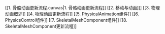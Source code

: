 

[[1. 骨骼动画更新流程.canvas|1. 骨骼动画更新流程]]
[[2. 移动与动画]]]
[[3. 物理动画概述]]
[[4. 物理动画更新流程]]
[[5. PhysicalAnimation组件]]
[[6. PhysicsControl组件]]
[[7. SkeletalMeshComponent组件]]
[[8. SkeletalMeshComponent更新流程]]




